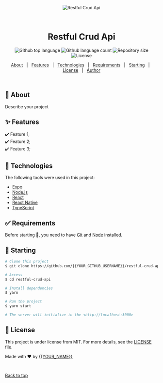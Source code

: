 <div align="center" id="top"> 
  <img src="./.github/app.gif" alt="Restful Crud Api" />

  &#xa0;

  <!-- <a href="https://restfulcrudapi.netlify.app">Demo</a> -->
</div>

<h1 align="center">Restful Crud Api</h1>

<p align="center">
  <img alt="Github top language" src="https://img.shields.io/github/languages/top/{{YOUR_GITHUB_USERNAME}}/restful-crud-api?color=56BEB8">

  <img alt="Github language count" src="https://img.shields.io/github/languages/count/{{YOUR_GITHUB_USERNAME}}/restful-crud-api?color=56BEB8">

  <img alt="Repository size" src="https://img.shields.io/github/repo-size/{{YOUR_GITHUB_USERNAME}}/restful-crud-api?color=56BEB8">

  <img alt="License" src="https://img.shields.io/github/license/{{YOUR_GITHUB_USERNAME}}/restful-crud-api?color=56BEB8">

  <!-- <img alt="Github issues" src="https://img.shields.io/github/issues/{{YOUR_GITHUB_USERNAME}}/restful-crud-api?color=56BEB8" /> -->

  <!-- <img alt="Github forks" src="https://img.shields.io/github/forks/{{YOUR_GITHUB_USERNAME}}/restful-crud-api?color=56BEB8" /> -->

  <!-- <img alt="Github stars" src="https://img.shields.io/github/stars/{{YOUR_GITHUB_USERNAME}}/restful-crud-api?color=56BEB8" /> -->
</p>

<!-- Status -->

<!-- <h4 align="center"> 
	🚧  Restful Crud Api 🚀 Under construction...  🚧
</h4> 

<hr> -->

<p align="center">
  <a href="#dart-about">About</a> &#xa0; | &#xa0; 
  <a href="#sparkles-features">Features</a> &#xa0; | &#xa0;
  <a href="#rocket-technologies">Technologies</a> &#xa0; | &#xa0;
  <a href="#white_check_mark-requirements">Requirements</a> &#xa0; | &#xa0;
  <a href="#checkered_flag-starting">Starting</a> &#xa0; | &#xa0;
  <a href="#memo-license">License</a> &#xa0; | &#xa0;
  <a href="https://github.com/{{YOUR_GITHUB_USERNAME}}" target="_blank">Author</a>
</p>

<br>

## :dart: About ##

Describe your project

## :sparkles: Features ##

:heavy_check_mark: Feature 1;\
:heavy_check_mark: Feature 2;\
:heavy_check_mark: Feature 3;

## :rocket: Technologies ##

The following tools were used in this project:

- [Expo](https://expo.io/)
- [Node.js](https://nodejs.org/en/)
- [React](https://pt-br.reactjs.org/)
- [React Native](https://reactnative.dev/)
- [TypeScript](https://www.typescriptlang.org/)

## :white_check_mark: Requirements ##

Before starting :checkered_flag:, you need to have [Git](https://git-scm.com) and [Node](https://nodejs.org/en/) installed.

## :checkered_flag: Starting ##

```bash
# Clone this project
$ git clone https://github.com/{{YOUR_GITHUB_USERNAME}}/restful-crud-api

# Access
$ cd restful-crud-api

# Install dependencies
$ yarn

# Run the project
$ yarn start

# The server will initialize in the <http://localhost:3000>
```

## :memo: License ##

This project is under license from MIT. For more details, see the [LICENSE](LICENSE.md) file.


Made with :heart: by <a href="https://github.com/{{YOUR_GITHUB_USERNAME}}" target="_blank">{{YOUR_NAME}}</a>

&#xa0;

<a href="#top">Back to top</a>
